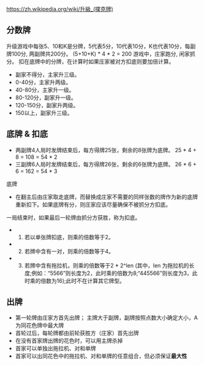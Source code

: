 
<https://zh.wikipedia.org/wiki/升級_(撲克牌)>

## 分数牌

升级游戏中每张5、10和K是分牌，5代表5分，10代表10分，K也代表10分，每副牌100分, 两副牌共200分。
(5+10+K) * 4 * 2 = 200
游戏中，庄家跑分, 闲家抓分。
扣在底牌中的分牌，在计算时如果庄家被对方扣底则要加倍计算。

- 副家不得分，主家升三级。
- 0-40分，主家升两级。
- 40-80分，主家升一级。
- 80-120分，副家升一级。
- 120-150分，副家升两级。
- 150以上，副家升三级。

## 底牌 & 扣底

- 两副牌4人局时发牌结束后，每方得牌25张，剩余的8张牌为底牌。 25 * 4 + 8 = 108 = 54 * 2
- 三副牌6人局时发牌结束后，每方得牌26张，剩余的6张牌为底牌。 26 * 6 + 6 = 162 = 54 * 3

底牌
- 在翻主后由庄家取走底牌，而替换成庄家不需要的同样张数的牌作为新的底牌重新扣下。如果底牌有分，则庄家应该尽量确保不被抓分方扣底。


一局结束时，如果最后一轮牌由抓分方获胜，称为扣底。
- 1. 若以单张牌扣底，则乘的倍数等于2。
- 2. 若牌中含有一对，则乘的倍数等于4。
- 3. 若牌中含有拖拉机，则乘的倍数等于2 * 2^len (其中，len 为拖拉机的长度;例如：“5566”则长度为2，此时乘的倍数为8;“445566”则长度为3，此时乘的倍数为16);此时不在计算其它牌型。

## 出牌
- 第一轮牌由庄家方首先出牌； 主牌大于副牌，副牌按照点数大小确定大小，A为同花色牌中最大牌
- 首轮过后，每轮牌都由前轮获胜方（庄家）首先出牌
- 在没有首家牌出牌的花色时，可以用主牌杀掉
- 首家可以单独出拖拉机、对和单牌
- 首家可以出同花色中的拖拉机、对和单牌的任意组合，但必须保证**最大性**
